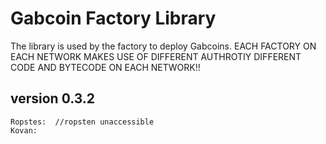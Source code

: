 # Gabcoin Factory Library

The library is used by the factory to deploy Gabcoins.
EACH FACTORY ON EACH NETWORK MAKES USE OF DIFFERENT AUTHROTIY
DIFFERENT CODE AND BYTECODE ON EACH NETWORK!!

## version 0.3.2

```
Ropstes:  //ropsten unaccessible
Kovan: 
```

```


```

```


```
